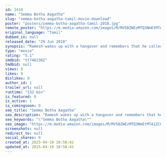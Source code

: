 ```yaml
---
id: 2418
name: "Semma Botha Aagatha"
slug: "semma-botha-aagatha-tamil-movie-download"
poster: "posters/semma-botha-aagatha-tamil-2018.jpg"
remote_poster: "https://m.media-amazon.com/images/M/MV5BZWEzMTQ3NmEtMTA1ZC00ZjZmLWFmNWYtMzJjNGViYWY3OTRlXkEyXkFqcGc@._V1_SX300.jpg"
original_language: "Tamil"
dubbed_in: null
released_date: "29 Jun 2018"
synopsis: "Ramesh wakes up with a hangover and remembers that he called a female escort to help get over his ex-girlfriend. However, things get complicated after the escort mysteriously dies."
type: "movie"
rating: "5.1"
imdbid: "tt7482302"
tmdbid: null
views: 0
likes: 0
dislikes: 0
author_id: 1
trailer_url: null
runtime: "132 min"
is_featured: 0
is_active: 1
is_comingsoon: 0
seo_title: "Semma Botha Aagatha"
seo_description: "Ramesh wakes up with a hangover and remembers that he called a female escort to help get over his ex-girlfriend. However, things get complicated after the escort mysteriously dies."
seo_keywords: "\"Semma Botha Aagatha\""
seo_image: "https://m.media-amazon.com/images/M/MV5BZWEzMTQ3NmEtMTA1ZC00ZjZmLWFmNWYtMzJjNGViYWY3OTRlXkEyXkFqcGc@._V1_SX300.jpg"
screenshots: null
redirect_to: null
social_shares: 0
created_at: 2025-04-10 18:58:42
updated_at: 2025-04-10 18:58:42
---
```


